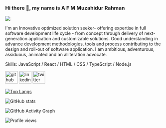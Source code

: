 ### Hi there 👋, my name is A F M Muzahidur Rahman
![](https://unsplash.com/photos/npxXWgQ33ZQ)

I'm an Innovative optimized solution seeker- offering expertise in full software development life cycle - from concept through delivery of next-generation application and customizable solutions. Good understanding in advance development methodologies, tools and process contributing to the design and roll-out of software application. I am ambitious, adventurous, assiduous, animated and an alliteration advocate.

Skills: JavaScript / React / HTML / CSS / TypeScript / Node.js



[<img src='https://cdn.jsdelivr.net/npm/simple-icons@3.0.1/icons/github.svg' alt='github' height='40'>](https://github.com/afmmrahman)  [<img src='https://cdn.jsdelivr.net/npm/simple-icons@3.0.1/icons/linkedin.svg' alt='linkedin' height='40'>](https://www.linkedin.com/in/https://www.linkedin.com/in/afmmrahman//)  [<img src='https://cdn.jsdelivr.net/npm/simple-icons@3.0.1/icons/twitter.svg' alt='twitter' height='40'>](https://twitter.com/https://twitter.com/imAfmMRahman)  

[![Top Langs](https://github-readme-stats.vercel.app/api/top-langs/?username=afmmrahman)](https://github.com/anuraghazra/github-readme-stats)

![GitHub stats](https://github-readme-stats.vercel.app/api?username=afmmrahman&show_icons=true)  

![GitHub Activity Graph](https://activity-graph.herokuapp.com/graph?username=afmmrahman)  

![Profile views](https://gpvc.arturio.dev/afmmrahman)  

